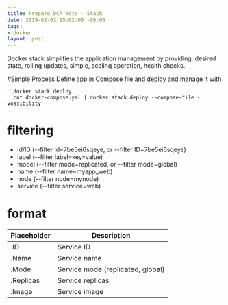 ```yaml
---
title: Prepare DCA Note - Stack
date: 2019-02-03 15:02:00 -06:00
tags:
- docker
layout: post
---
```


Docker stack simplifies the application management by providing: desired state, rolling updates, simple, scaling operation, health checks.
<!--more-->
#Simple Process
 Define app in Compose file and deploy and manage it with 
```
  docker stack deploy
  cat docker-compose.yml | docker stack deploy --compose-file - vossibility
```

# filtering
 * id/ID (--filter id=7be5ei6sqeye, or --filter ID=7be5ei6sqeye)
 * label (--filter label=key=value)
 * model (--filter mode=replicated, or --filter mode=global)
 * name  (--filter name=myapp_web)
 * node (--filter node=mynode)
 * service (--filter service=web)

# format
|Placeholder|	Description|
|---|---|
|.ID	|Service ID|
|.Name	|Service name|
|.Mode	|Service mode (replicated, global)|
|.Replicas	|Service replicas|
|.Image	|Service image|
